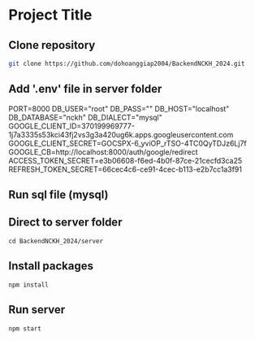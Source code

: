 # Project Title

## Clone repository
```bash
git clone https://github.com/dohoanggiap2004/BackendNCKH_2024.git
```

## Add '.env' file in server folder
PORT=8000
DB_USER="root"
DB_PASS=""
DB_HOST="localhost"
DB_DATABASE="nckh"
DB_DIALECT="mysql"
GOOGLE_CLIENT_ID=370199969777-1j7a3335s53kci43fj2vs3g3a420ug6k.apps.googleusercontent.com
GOOGLE_CLIENT_SECRET=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
GOOGLE_CB=http://localhost:8000/auth/google/redirect
ACCESS_TOKEN_SECRET=e3b06608-f6ed-4b0f-87ce-21cecfd3ca25
REFRESH_TOKEN_SECRET=66cec4c6-ce91-4cec-b113-e2b7cc1a3f91

## Run sql file (mysql)

## Direct to server folder
```terminal
cd BackendNCKH_2024/server
```

## Install packages
```terminal
npm install
```

## Run server
```terminal
npm start
```
